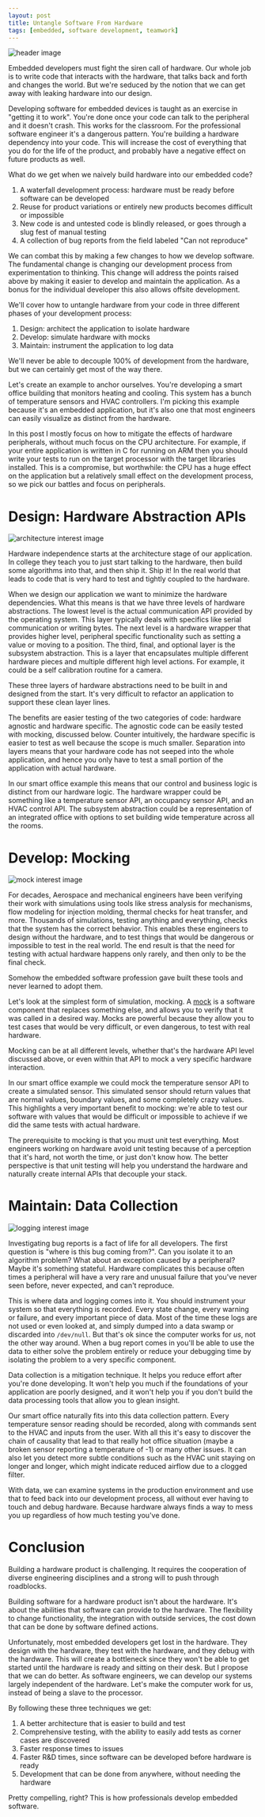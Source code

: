 ```yaml
---
layout: post
title: Untangle Software From Hardware
tags: [embedded, software development, teamwork]
---
```


![header image](/public/images/2020/05/01/decouple-header.jpg)

Embedded developers must fight the siren call of hardware. Our whole job is to write code that interacts with the hardware, that talks back and forth and changes the world. But we're seduced by the notion that we can get away with leaking hardware into our design.

Developing software for embedded devices is taught as an exercise in "getting it to work". You're done once your code can talk to the peripheral and it doesn't crash. This works for the classroom. For the professional software engineer it's a dangerous pattern. You're building a hardware dependency into your code. This will increase the cost of everything that you do for the life of the product, and probably have a negative effect on future products as well.

What do we get when we naively build hardware into our embedded code?
1. A waterfall development process: hardware must be ready before software can be developed
1. Reuse for product variations or entirely new products becomes difficult or impossible
1. New code is and untested code is blindly released, or goes through a slug fest of manual testing
1. A collection of bug reports from the field labeled "Can not reproduce"

We can combat this by making a few changes to how we develop software. The fundamental change is changing our development process from experimentation to thinking. This change will address the points raised above by making it easier to develop and maintain the application. As a bonus for the individual developer this also allows offsite development.

We'll cover how to untangle hardware from your code in three different phases of your development process:
1. Design: architect the application to isolate hardware
1. Develop: simulate hardware with mocks
1. Maintain: instrument the application to log data

We'll never be able to decouple 100% of development from the hardware, but we can certainly get most of the way there.

<!--endexcerpt-->

Let's create an example to anchor ourselves. You're developing a smart office building that monitors heating and cooling. This system has a bunch of temperature sensors and HVAC controllers. I'm picking this example because it's an embedded application, but it's also one that most engineers can easily visualize as distinct from the hardware.

In this post I mostly focus on how to mitigate the effects of hardware peripherals, without much focus on the CPU architecture. For example, if your entire application is written in C for running on ARM then you should write your tests to run on the target processor with the target libraries installed. This is a compromise, but worthwhile: the CPU has a huge effect on the application but a relatively small effect on the development process, so we pick our battles and focus on peripherals.

# Design: Hardware Abstraction APIs

![architecture interest image](/public/images/2020/05/01/architecture.jpg)

Hardware independence starts at the architecture stage of our application. In college they teach you to just start talking to the hardware, then build some algorithms into that, and then ship it. Ship it! In the real world that leads to code that is very hard to test and tightly coupled to the hardware.

When we design our application we want to minimize the hardware dependencies. What this means is that we have three levels of hardware abstractions. The lowest level is the actual communication API provided by the operating system. This layer typically deals with specifics like serial communication or writing bytes. The next level is a hardware wrapper that provides higher level, peripheral specific functionality such as setting a value or moving to a position. The third, final, and optional layer is the subsystem abstraction. This is a layer that encapsulates multiple different hardware pieces and multiple different high level actions. For example, it could be a self calibration routine for a camera.

These three layers of hardware abstractions need to be built in and designed from the start. It's very difficult to refactor an application to support these clean layer lines.

The benefits are easier testing of the two categories of code: hardware agnostic and hardware specific. The agnostic code can be easily tested with mocking, discussed below. Counter intuitively, the hardware specific is easier to test as well because the scope is much smaller. Separation into layers means that your hardware code has not seeped into the whole application, and hence you only have to test a small portion of the application with actual hardware.

In our smart office example this means that our control and business logic is distinct from our hardware logic. The hardware wrapper could be something like a temperature sensor API, an occupancy sensor API, and an HVAC control API. The subsystem abstraction could be a representation of an integrated office with options to set building wide temperature across all the rooms.

# Develop: Mocking

![mock interest image](/public/images/2020/05/01/mock.jpg)

For decades, Aerospace and mechanical engineers have been verifying their work with simulations using tools like stress analysis for mechanisms, flow modeling for injection molding, thermal checks for heat transfer, and more. Thousands of simulations, testing anything and everything, checks that the system has the correct behavior. This enables these engineers to design without the hardware, and to test things that would be dangerous or impossible to test in the real world. The end result is that the need for testing with actual hardware happens only rarely, and then only to be the final check.

Somehow the embedded software profession gave built these tools and never learned to adopt them.

Let's look at the simplest form of simulation, mocking. A [mock](https://docs.python.org/3.8/library/unittest.mock.html) is a software component that replaces something else, and allows you to verify that it was called in a desired way. Mocks are powerful because they allow you to test cases that would be very difficult, or even dangerous, to test with real hardware.

Mocking can be at all different levels, whether that's the hardware API level discussed above, or even within that API to mock a very specific hardware interaction.

In our smart office example we could mock the temperature sensor API to create a simulated sensor. This simulated sensor should return values that are normal values, boundary values, and some completely crazy values. This highlights a very important benefit to mocking: we're able to test our software with values that would be difficult or impossible to achieve if we did the same tests with actual hardware.

The prerequisite to mocking is that you must unit test everything. Most engineers working on hardware avoid unit testing because of a perception that it's hard, not worth the time, or just don't know how. The better perspective is that unit testing will help you  understand the hardware and naturally create internal APIs that decouple your stack.

# Maintain: Data Collection

![logging interest image](/public/images/2020/05/01/logging.jpg)

Investigating bug reports is a fact of life for all developers. The first question is "where is this bug coming from?". Can you isolate it to an algorithm problem? What about an exception caused by a peripheral? Maybe it's something stateful. Hardware complicates this because often times a peripheral will have a very rare and unusual failure that you've never seen before, never expected, and can't reproduce.

This is where data and logging comes into it. You should instrument your system so that everything is recorded. Every state change, every warning or failure, and every important piece of data. Most of the time these logs are not used or even looked at, and simply dumped into a data swamp or discarded into `/dev/null`. But that's ok since the computer works for *us*, not the other way around. When a bug report comes in you'll be able to use the data to either solve the problem entirely or reduce your debugging time by isolating the problem to a very specific component.

Data collection is a mitigation technique. It helps you reduce effort after you're done developing. It won't help you much if the foundations of your application are poorly designed, and it won't help you if you don't build the data processing tools that allow you to glean insight.

Our smart office naturally fits into this data collection pattern. Every temperature sensor reading should be recorded, along with commands sent to the HVAC and inputs from the user. With all this it's easy to discover the chain of causality that lead to that really hot office situation (maybe a broken sensor reporting a temperature of -1) or many other issues. It can also let you detect more subtle conditions such as the HVAC unit staying on longer and longer, which might indicate reduced airflow due to a clogged filter.

With data, we can examine systems in the production environment and use that to feed back into our development process, all without ever having to touch and debug hardware. Because hardware always finds a way to mess you up regardless of how much testing you've done.

# Conclusion

Building a hardware product is challenging. It requires the cooperation of diverse engineering disciplines and a strong will to push through roadblocks.

Building software for a hardware product isn't about the hardware. It's about the abilities that software can provide to the hardware. The flexibility to change functionality, the integration with outside services, the cost down that can be done by software defined actions.

Unfortunately, most embedded developers get lost in the hardware. They design with the hardware, they test with the hardware, and they debug with the hardware. This will create a bottleneck since they won't be able to get started until the hardware is ready and sitting on their desk. But I propose that we can do better. As software engineers, we can develop our systems largely independent of the hardware. Let's make the computer work for us, instead of being a slave to the processor.

By following these three techniques we get:
1. A better architecture that is easier to build and test
1. Comprehensive testing, with the ability to easily add tests as corner cases are discovered
1. Faster response times to issues
1. Faster R&D times, since software can be developed before hardware is ready
1. Development that can be done from anywhere, without needing the hardware

Pretty compelling, right? This is how professionals develop embedded software.
